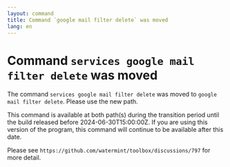 ```yaml
---
layout: command
title: Command `google mail filter delete` was moved
lang: en
---
```


# Command `services google mail filter delete` was moved

The command `services google mail filter delete` was moved to `google mail filter delete`. Please use the new path.

This command is available at both path(s) during the transition period until the build released before 2024-06-30T15:00:00Z. If you are using this version of the program, this command will continue to be available after this date.

Please see `https://github.com/watermint/toolbox/discussions/797` for more detail.


